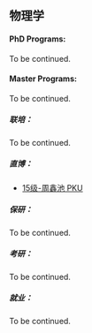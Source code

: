 ## 物理学

#### PhD Programs:

To be continued.

#### Master Programs:

To be continued.

##### 联培：

To be continued.

##### 直博：

  - [15级-周鑫池 PKU](个人申请总结/物理系/物理学/[CN]-15-周鑫池.md)

##### 保研：

To be continued.

##### 考研：

To be continued.

##### 就业：

To be continued.
